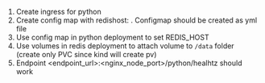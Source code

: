 1. Create ingress for python 
2. Create config map with redishost: <redis-service-name> . Configmap should be created as yml file
3. Use config map in python deployment to set REDIS_HOST
4. Use volumes in redis deployment to attach volume to `/data` folder (create only PVC since kind will create pv)
5. Endpoint <endpoint_url>:<nginx_node_port>/python/healhtz should work
